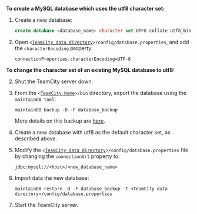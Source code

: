 [//]: # (title: Configuring UTF8 Character Set for MySQL)
[//]: # (auxiliary-id: Configuring UTF8 Character Set for MySQL)
[//]: # (Internal note. Do not delete. "Configuring UTF8 Character Set for MySQLd89e3.txt")    




[//]: # (Internal note. Do not delete. "Configuring UTF8 Character Set for MySQLd89e8.txt")    



__To create a MySQL database which uses the utf8 character set:__


	
1. Create a new database:

    ```SQL
    create database <database_name> character set UTF8 collate utf8_bin
    ```
	
2. Open `<`[`TeamCity data directory`](teamcity-data-directory.md)`>/config/database.properties`, and add the `characterEncoding` property:
  
    ```Plain Text
    connectionProperties.characterEncoding=UTF-8
    ```  

 
__To change the character set of an existing MySQL database to utf8:__


	
2. Shut the TeamCity server down.
	
4. From the `<`[`TeamCity Home`](teamcity-home-directory.md)`>/bin` directory, export the database using the `maintainDB tool`:
    
    ```Plain Text
    maintainDB backup -D -F database_backup
    ```

    More details on this backup are [here](creating-backup-via-maintaindb-command-line-tool.md#Performing+TeamCity+Data+Backup+with+maintainDB+Utility).
	
6. Create a new database with utf8 as the default character set, as described above.
	
8. Modify the `<`[`TeamCity data directory`](teamcity-data-directory.md)`>/config/database.properties` file by changing the `connectionUrl` property to:
        
    ```Plain Text
    jdbc:mysql://<host>/<new_database_name>
    ```
	
12. Import data the new database:

    ```Plain Text
    maintainDB restore -D -F database_backup -T <TeamCity data directory>/config/database.properties
    ```
	
14. Start the TeamCity server.

